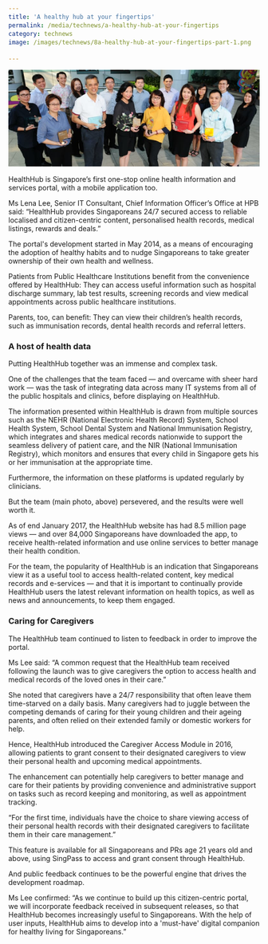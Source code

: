 ```yaml
---
title: 'A healthy hub at your fingertips'
permalink: /media/technews/a-healthy-hub-at-your-fingertips
category: technews
image: /images/technews/8a-healthy-hub-at-your-fingertips-part-1.png

---
```



![a healthy hub at your fingertips](/images/technews/a-healthy-hub-at-your-fingertips-part-1.png)

HealthHub is Singapore’s first one-stop online health information and services portal, with a mobile application too.

Ms Lena Lee, Senior IT Consultant, Chief Information Officer’s Office at HPB said: “HealthHub provides Singaporeans 24/7 secured access to reliable localised and citizen-centric content, personalised health records, medical listings, rewards and deals.”

The portal's development started in May 2014, as a means of encouraging the adoption of healthy habits and to nudge Singaporeans to take greater ownership of their own health and wellness.

Patients from Public Healthcare Institutions benefit from the convenience offered by HealthHub:  They can access useful information such as hospital discharge summary, lab test results, screening records and view medical appointments across public healthcare institutions.

Parents, too, can benefit: They can view their children’s health records, such as immunisation records, dental health records and referral letters.

### **A host of health data**
Putting HealthHub together was an immense and complex task.

One of the challenges that the team faced — and overcame with sheer hard work  —  was the task of integrating data across many IT systems from all of the public hospitals and clinics, before displaying on HealthHub. 

The information presented within HealthHub is drawn from multiple sources such as the NEHR (National Electronic Health Record) System, School Health System, School Dental System and National Immunisation Registry, which integrates and shares medical records nationwide to support the seamless delivery of patient care, and the NIR (National Immunisation Registry), which monitors and ensures that every child in Singapore gets his or her immunisation at the appropriate time.

Furthermore, the information on these platforms is updated regularly by clinicians.

But the team (main photo, above) persevered, and the results were well worth it.


As of end January 2017, the HealthHub website has had 8.5 million page views — and over 84,000 Singaporeans have downloaded the app, to receive health-related information and use online services to better manage their health condition.

For the team, the popularity of HealthHub is an indication that Singaporeans view it as a useful tool to access health-related content, key medical records and e-services — and that it is important to continually provide HealthHub users the latest relevant information on health topics, as well as news and announcements, to keep them engaged.

### **Caring for Caregivers**
The HealthHub team continued to listen to feedback in order to improve the portal.

Ms Lee said: “A common request that the HealthHub team received following the launch was to give caregivers the option to access health and medical records of the loved ones in their care.”

She noted that caregivers have a 24/7 responsibility that often leave them time-starved on a daily basis.  Many caregivers had to juggle between the competing demands of caring for their young children and their ageing parents, and often relied on their extended family or domestic workers for help.

Hence, HealthHub introduced the Caregiver Access Module in 2016, allowing patients to grant consent to their designated caregivers to view their personal health and upcoming medical appointments. 

The enhancement can potentially help caregivers to better manage and care for their patients by providing convenience and administrative support on tasks such as record keeping and monitoring, as well as appointment tracking. 

“For the first time, individuals have the choice to share viewing access of their personal health records with their designated caregivers to facilitate them in their care management.”

This feature is available for all Singaporeans and PRs age 21 years old and above, using SingPass to access and grant consent through HealthHub.

And public feedback continues to be the powerful engine that drives the development roadmap. 

Ms Lee confirmed: “As we continue to build up this citizen-centric portal, we will incorporate feedback received in subsequent releases, so that HealthHub becomes increasingly useful to Singaporeans. With the help of user inputs, HealthHub aims to develop into a 'must-have' digital companion for healthy living for Singaporeans.”

